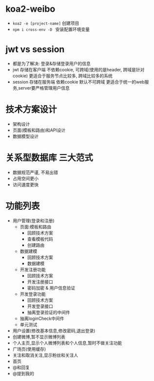 # koa2-weibo
- `koa2 -e [project-name]` 创建项目
- `npm i cross-env -D `  安装配置环境变量


# jwt vs session
- 都是为了解决: 登录&存储登录用户的信息
- jwt 存储在客户端 不依赖cookie, 可跨域(使用的是header, 跨域是针对cookie) 更适合于服务节点比较多, 跨域比较多的系统
- session 存储在服务端 依赖cookie 默认不可跨域  更适合于统一的web服务,server要严格管理用户信息

# 技术方案设计
- 架构设计
- 页面(模板和路由)和API设计
- 数据模型设计

# 关系型数据库 三大范式
- 数据规范严谨, 不易出错
- 占用空间更小
- 访问速度更快

# 功能列表
- 用户管理(登录和注册)
    - 页面:模板和路由
        - 回顾技术方案
        - 查看模板代码
        - 创建路由
    - 数据建模
        - 回顾技术方案
        - 数据建模
    - 开发注册功能
        - 回顾技术方案
        - 开发注册接口
        - 密码加密 & 用户信息验证
    - 开发登录功能
        - 回顾技术方案
        - 开发登录接口
        - 抽离登录验证的中间件
    - 抽离loginCheck中间件
    - 单元测试
- 用户设置(修改基本信息,修改密码,退出登录)
- 创建微博,暂不显示微博列表
- 个人主页,显示个人微博列表和个人信息,暂时不做关注功能
- 广场页(使用缓存)
- 关注和取消关注,显示粉丝和关注人
- 首页
- @和回复
- @提到我的